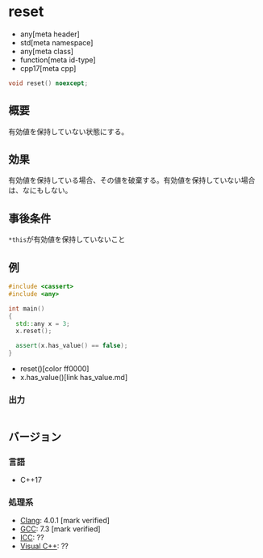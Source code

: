 # reset
* any[meta header]
* std[meta namespace]
* any[meta class]
* function[meta id-type]
* cpp17[meta cpp]

```cpp
void reset() noexcept;
```

## 概要
有効値を保持していない状態にする。


## 効果
有効値を保持している場合、その値を破棄する。有効値を保持していない場合は、なにもしない。


## 事後条件
`*this`が有効値を保持していないこと


## 例
```cpp example
#include <cassert>
#include <any>

int main()
{
  std::any x = 3;
  x.reset();

  assert(x.has_value() == false);
}
```
* reset()[color ff0000]
* x.has_value()[link has_value.md]

### 出力
```
```

## バージョン
### 言語
- C++17

### 処理系
- [Clang](/implementation.md#clang): 4.0.1 [mark verified]
- [GCC](/implementation.md#gcc): 7.3 [mark verified]
- [ICC](/implementation.md#icc): ??
- [Visual C++](/implementation.md#visual_cpp): ??
